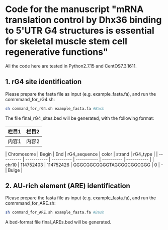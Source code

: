 Code for the manuscript "mRNA translation control by Dhx36 binding to 5'UTR G4 structures is essential for skeletal muscle stem cell regenerative functions"
===
All the code here are tested in Python2.7.15 and CentOS7.3.1611.
## 1. rG4 site identification
Please prepare the fasta file as input (e.g. example_fasta.fa), and run the commmand_for_rG4.sh:
```Bash
sh command_for_rG4.sh example_fasta.fa #Bash
```
The file final_rG4_sites.bed will be generated, with the following format:

| 栏目1 | 栏目2 |
| ----- | ----- |
| 内容1 | 内容2 |

| Chromosome | Begin | End | rG4_sequence | color | strand | rG4_type |
| ---------- | ----------- | ---------- | ----------- | ---------- | ----------- |
| chr10 | 114752403 | 114752426 | GGGCGGCGGGGTAGCGGCGGCGGG | 0 | - | Bulge |


## 2. AU-rich element (ARE) identification
Please prepare the fasta file as input (e.g. example_fasta.fa), and run the commmand_for_ARE.sh:
```Bash
sh command_for_ARE.sh example_fasta.fa #Bash
```
A bed-format file final_AREs.bed will be generated.
